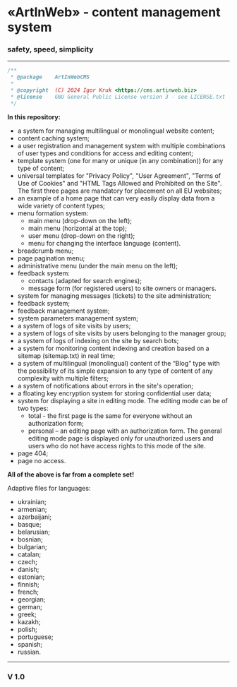 <h1>«ArtInWeb» - content management system</h1>
<h3>safety, speed, simplicity</h3>
<hr>

```php
/**
 * @package    ArtInWebCMS
 * 
 * @copyright  (C) 2024 Igor Kruk <https://cms.artinweb.biz>
 * @license    GNU General Public License version 3 - see LICENSE.txt
 */
```

<p><strong>In this repository:</strong></p>
<ul>
    <li>a system for managing multilingual or monolingual website content;</li>
    <li>content caching system;</li>
    <li>a user registration and management system with multiple combinations of user types and conditions for access and editing content;</li>
    <li>template system (one for many or unique (in any combination)) for any type of content;</li>
    <li>universal templates for &#34;Privacy Policy&#34;, &#34;User Agreement&#34;, &#34;Terms of Use of Cookies&#34; and &#34;HTML Tags Allowed and Prohibited on the Site&#34;. The first three pages are mandatory for placement on all EU websites;</li>
    <li>an example of a home page that can very easily display data from a wide variety of content types;</li>
    <li>menu formation system:
        <ul>
            <li>main menu (drop-down on the left);</li>
            <li>main menu (horizontal at the top);</li>
            <li>user menu (drop-down on the right);</li>
            <li>menu for changing the interface language (content).</li>
        </ul>
    </li>
    <li>breadcrumb menu;</li>
    <li>page pagination menu;</li>
    <li>administrative menu (under the main menu on the left);</li>
    <li>feedback system:
        <ul>
            <li>contacts (adapted for search engines);</li>
            <li>message form (for registered users) to site owners or managers.</li>
        </ul>
    </li>
    <li>system for managing messages (tickets) to the site administration;</li>
    <li>feedback system;</li>
    <li>feedback management system;</li>
    <li>system parameters management system;</li>
    <li>a system of logs of site visits by users;</li>
    <li>a system of logs of site visits by users belonging to the manager group;</li>
    <li>a system of logs of indexing on the site by search bots;</li>
    <li>a system for monitoring content indexing and creation based on a sitemap (sitemap.txt) in real time;</li>
    <li>a system of multilingual (monolingual) content of the &ldquo;Blog&rdquo; type with the possibility of its simple expansion to any type of content of any complexity with multiple filters;</li>
    <li>a system of notifications about errors in the site&#39;s operation;</li>
    <li>a floating key encryption system for storing confidential user data;</li>
    <li>system for displaying a site in editing mode. The editing mode can be of two types:
        <ul>
            <li>total - the first page is the same for everyone without an authorization form;</li>
            <li>personal &ndash; an editing page with an authorization form. The general editing mode page is displayed only for unauthorized users and users who do not have access rights to this mode of the site.</li>
        </ul>
    </li>
    <li>page 404;</li>
    <li>page no access.</li>
</ul>
<p><strong>All of the above is far from a complete set!</strong></p>
<p>Adaptive files for languages:</p>
<ul>
    <li>ukrainian;</li>
    <li>armenian;</li>
    <li>azerbaijani;</li>
    <li>basque;</li>
    <li>belarusian;</li>
    <li>bosnian;</li>
    <li>bulgarian;</li>
    <li>catalan;</li>
    <li>czech;</li>
    <li>danish;</li>
    <li>estonian;</li>
    <li>finnish;</li>
    <li>french;</li>
    <li>georgian;</li>
    <li>german;</li>
    <li>greek;</li>
    <li>kazakh;</li>
    <li>polish;</li>
    <li>portuguese;</li>
    <li>spanish;</li>
    <li>russian.</li>
</ul>

<hr>
<h3>V 1.0</h3>
